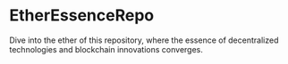 # EtherEssenceRepo
 Dive into the ether of this repository, where the essence of decentralized technologies and blockchain innovations converges.
